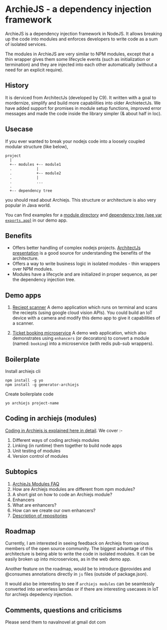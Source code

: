 # ArchieJS - a dependency injection framework

ArchieJS is a dependency injection framework in NodeJS. It allows breaking up the code into modules and enforces developers to write code as a sum of isolated services. 

The modules in ArchieJS are very similar to NPM modules, except that a thin wrapper gives them some lifecycle events (such as initialization or termination) and they are injected into each other automatically (without a need for an explicit require). 


## History

It is derviced from ArchitectJs (developed by C9). It written with a goal to mordernize, simplify and build more capabilities into older ArchietectJs. We have added support for promises in module setup functions, improved error messages and made the code inside the library simpler (& about half in loc).


## Usecase

If you ever wanted to break your nodejs code into a loosely coupled modular structure (like below),

```
project
  |
  +-- modules +-- module1
  .           | 
  .           +-- module2
  .           |
  .           ...  
  .   
  +-- dependency tree
```

you should read about Archiejs. This structure or architecture is also very popular in Java world.

You can find examples for a [module directory](https://github.com/archiejs/demo-basicapp-googlecloudvision-reciept-scanner/tree/master/modules) and [dependency tree (see var `exports.app`)](https://github.com/archiejs/demo-basicapp-googlecloudvision-reciept-scanner/blob/master/deptree.js) in our demo app.


## Benefits

* Offers better handling of complex nodejs projects. [ArchitectJs presentation](http://www.slideshare.net/sergimansilla/architecting-large-nodejs-applications-14912706) is a good source for understanding the benefits of the architecture.
* Offers a way to write business logic in isolated modules - thin wrappers over NPM modules. 
* Modules have a lifecycle and are initialized in proper sequence, as per the dependency injection tree.


## Demo apps

1. [Reciept scanner](https://github.com/archiejs/demo-basicapp-googlecloudvision-reciept-scanner) 
  A demo application which runs on terminal and scans the reciepts (using google cloud vision APIs). You could build an IoT device with a camera and modify this demo app to give it capabilities of a scanner.

2. [Ticket booking microservice](https://github.com/archiejs/demo-webapp-mongo-redis-ticket_booking) 
  A demo web application, which also demonstrates using `enhancers` (or decorators) to convert a module (named: `booking`) into a microservice (with redis pub-sub wrappers).


## Boilerplate

Install archiejs cli

```
npm install -g yo
npm install -g generator-archiejs
```

Create boilerplate code

```
yo archiejs project-name
```

## Coding in archiejs (modules)

[Coding in Archiejs is explained here in detail](https://github.com/archiejs/archiejs-docs/blob/master/modules.md).
We cover :-

1. Different ways of coding archiejs modules
2. Linking (in runtime) them together to build node apps
3. Unit testing of modules
4. Version control of modules


## Subtopics

1. [ArchieJs Modules FAQ](https://github.com/archiejs/archiejs-docs/blob/master/modules_faq.md)
  1. How are Archiejs modules are different from npm modules?
  2. A short gist on how to code an Archiejs module?
2. Enhancers
  1. What are enhancers?
  2. How can we create our own enhancers?
3. [Description of repositories](https://github.com/archiejs/archiejs-docs/blob/master/about_repositories.md)


## Roadmap 

Currently, I am interested in seeing feedback on Archiejs from various members of the open source community. The biggest advantage of this architecture is being able to write the code in isolated modules. It can be easily broken up into microservices, as in the web demo app.

Another feature on the roadmap, would be to introduce @provides and @consumes annotations directly in `js` files (outside of package.json).

It would also be interesting to see if `archiejs modules` can be seamlessly converted into serverless lamdas or if there are interesting usecases in IoT for archiejs depedency injection. 


## Comments, questions and criticisms

Please send them to navalnovel at gmail dot com
